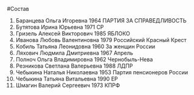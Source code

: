 #Состав
1. Баранцева Ольга Игоревна 1964 ПАРТИЯ ЗА СПРАВЕДЛИВОСТЬ
2. Бутятова Ирина Юрьевна 1971 СР
3. Гризель Алексей Викторович 1985 ЯБЛОКО
4. Иванова Любовь Валентиновна 1979 Российский Красный Крест
5. Кобиль Татьяна Леонидовна 1960 За женщин России
6. Ляхович Людмила Дмитриевна 1967 Апрель
7. Полноч Ольга Владимировна 1962 Чернобыль-Нева
8. Резникова Светлана Валерьевна 1988 ЛДПР
9. Чебыкина Наталья Николаевна 1953 Партия пенсионеров России
10. Чебыкина Татьяна Витальевна 1990 ЕР
11. Шмагин Валерий Сергеевич 1973 КПРФ
